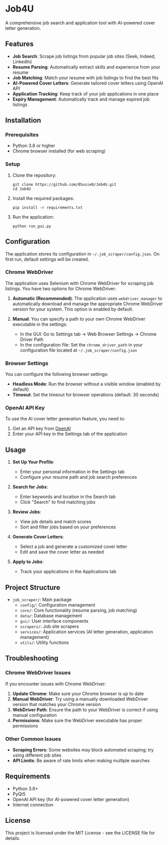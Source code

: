 # Job4U

A comprehensive job search and application tool with AI-powered cover letter generation.

## Features

- **Job Search**: Scrape job listings from popular job sites (Seek, Indeed, LinkedIn)
- **Resume Parsing**: Automatically extract skills and experience from your resume
- **Job Matching**: Match your resume with job listings to find the best fits
- **AI-Powered Cover Letters**: Generate tailored cover letters using OpenAI API
- **Application Tracking**: Keep track of your job applications in one place
- **Expiry Management**: Automatically track and manage expired job listings

## Installation

### Prerequisites

- Python 3.8 or higher
- Chrome browser installed (for web scraping)

### Setup

1. Clone the repository:
   ```
   git clone https://github.com/0Susie0/Job4U.git
   cd Job4U
   ```

2. Install the required packages:
   ```
   pip install -r requirements.txt
   ```

3. Run the application:
   ```
   python run_gui.py
   ```

## Configuration

The application stores its configuration in `~/.job_scraper/config.json`. On first run, default settings will be created.

### Chrome WebDriver

The application uses Selenium with Chrome WebDriver for scraping job listings. You have two options for Chrome WebDriver:

1. **Automatic (Recommended)**: The application uses `webdriver_manager` to automatically download and manage the appropriate Chrome WebDriver version for your system. This option is enabled by default.

2. **Manual**: You can specify a path to your own Chrome WebDriver executable in the settings:
   - In the GUI: Go to Settings tab → Web Browser Settings → Chrome Driver Path
   - In the configuration file: Set the `chrome_driver_path` in your configuration file located at `~/.job_scraper/config.json`

### Browser Settings

You can configure the following browser settings:

- **Headless Mode**: Run the browser without a visible window (enabled by default)
- **Timeout**: Set the timeout for browser operations (default: 30 seconds)

### OpenAI API Key

To use the AI cover letter generation feature, you need to:

1. Get an API key from [OpenAI](https://platform.openai.com/account/api-keys)
2. Enter your API key in the Settings tab of the application

## Usage

1. **Set Up Your Profile**:
   - Enter your personal information in the Settings tab
   - Configure your resume path and job search preferences

2. **Search for Jobs**:
   - Enter keywords and location in the Search tab
   - Click "Search" to find matching jobs

3. **Review Jobs**:
   - View job details and match scores
   - Sort and filter jobs based on your preferences

4. **Generate Cover Letters**:
   - Select a job and generate a customized cover letter
   - Edit and save the cover letter as needed

5. **Apply to Jobs**:
   - Track your applications in the Applications tab

## Project Structure

- `job_scraper/`: Main package
  - `config/`: Configuration management
  - `core/`: Core functionality (resume parsing, job matching)
  - `data/`: Database management
  - `gui/`: User interface components
  - `scrapers/`: Job site scrapers
  - `services/`: Application services (AI letter generation, application management)
  - `utils/`: Utility functions

## Troubleshooting

### Chrome WebDriver Issues

If you encounter issues with Chrome WebDriver:

1. **Update Chrome**: Make sure your Chrome browser is up to date
2. **Manual WebDriver**: Try using a manually downloaded WebDriver version that matches your Chrome version
3. **WebDriver Path**: Ensure the path to your WebDriver is correct if using manual configuration
4. **Permissions**: Make sure the WebDriver executable has proper permissions

### Other Common Issues

- **Scraping Errors**: Some websites may block automated scraping; try using different job sites
- **API Limits**: Be aware of rate limits when making multiple searches

## Requirements

- Python 3.8+
- PyQt5
- OpenAI API key (for AI-powered cover letter generation)
- Internet connection

## License

This project is licensed under the MIT License - see the LICENSE file for details. 

